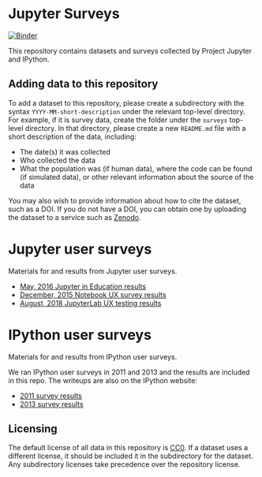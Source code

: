 # Jupyter Surveys

[![Binder](https://mybinder.org/badge.svg)](https://mybinder.org/v2/gh/jupyter/surveys/master)

This repository contains datasets and surveys collected by Project Jupyter and IPython.

## Adding data to this repository

To add a dataset to this repository, please create a subdirectory with the syntax `YYYY-MM-short-description` under
the relevant top-level directory. For example, if it is survey data, create the folder under the `surveys` top-level
directory. In that directory, please create a new `README.md` file with a short description of the data, including:

* The date(s) it was collected
* Who collected the data
* What the population was (if human data), where the code can be found (if simulated data), or other relevant information about the source of the data

You may also wish to provide information about how to cite the dataset, such as a DOI. If you do not have a DOI, you can obtain one by uploading the dataset to a service such as [Zenodo](http://zenodo.org/).

Jupyter user surveys
====================

Materials for and results from Jupyter user surveys.

- [May, 2016 Jupyter in Education results](surveys/2016-05-education-survey)
- [December, 2015 Notebook UX survey results](surveys/2015-12-notebook-ux)
- [August, 2018 JupyterLab UX testing results](surveys/2018-09-jupyterlab-ux)

IPython user surveys
====================

Materials for and results from IPython user surveys.

We ran IPython user surveys in 2011 and 2013 and the results are included in this repo. The writeups are also on the
IPython website:

- [2011 survey results](http://ipython.org/usersurvey2011.html)
- [2013 survey results](http://ipython.org/usersurvey2013.html)

## Licensing

The default license of all data in this repository is [CC0](LICENSE). If a dataset uses a different license, it should be
included it in the subdirectory for the dataset. Any subdirectory licenses take precedence over the repository license.
